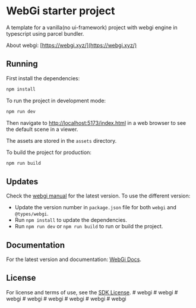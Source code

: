 # WebGi starter project
A template for a vanilla(no ui-framework) project with webgi engine in typescript using parcel bundler.

About webgi: [https://webgi.xyz/](https://webgi.xyz/)

## Running
First install the dependencies:
```bash
npm install
```

To run the project in development mode:
```bash
npm run dev
```
Then navigate to [http://localhost:5173/index.html](http://localhost:5173/index.html) in a web browser to see the default scene in a viewer.

The assets are stored in the `assets` directory.

To build the project for production:
```bash
npm run build
```

## Updates
Check the [webgi manual](https://webgi.xyz/docs/manual/#sdk-links) for the latest version.
To use the different version:
* Update the version number in `package.json` file for both `webgi` and `@types/webgi`.
* Run `npm install` to update the dependencies.
* Run `npm run dev` or `npm run build` to run or build the project.

## Documentation
For the latest version and documentation: [WebGi Docs](https://webgi.xyz/docs/).

## License 
For license and terms of use, see the [SDK License](https://webgi.xyz/docs/license).
#   w e b g i  
 #   w e b g i  
 #   w e b g i  
 #   w e b g i  
 #   w e b g i  
 #   w e b g i  
 #   w e b g i  
 #   w e b g i  
 